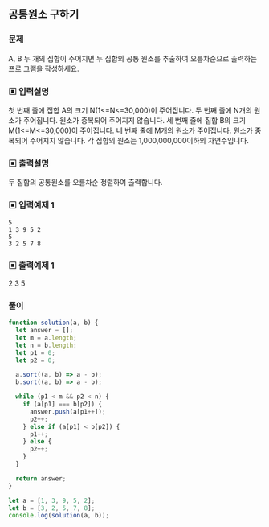 ## 공통원소 구하기

### 문제

A, B 두 개의 집합이 주어지면 두 집합의 공통 원소를 추출하여 오름차순으로 출력하는 프로
그램을 작성하세요.

### ▣ 입력설명

첫 번째 줄에 집합 A의 크기 N(1<=N<=30,000)이 주어집니다.
두 번째 줄에 N개의 원소가 주어집니다. 원소가 중복되어 주어지지 않습니다.
세 번째 줄에 집합 B의 크기 M(1<=M<=30,000)이 주어집니다.
네 번째 줄에 M개의 원소가 주어집니다. 원소가 중복되어 주어지지 않습니다.
각 집합의 원소는 1,000,000,000이하의 자연수입니다.

### ▣ 출력설명

두 집합의 공통원소를 오름차순 정렬하여 출력합니다.

### ▣ 입력예제 1

```
5
1 3 9 5 2
5
3 2 5 7 8
```

### ▣ 출력예제 1

2 3 5

### 풀이

```js
function solution(a, b) {
  let answer = [];
  let m = a.length;
  let n = b.length;
  let p1 = 0;
  let p2 = 0;

  a.sort((a, b) => a - b);
  b.sort((a, b) => a - b);

  while (p1 < m && p2 < n) {
    if (a[p1] === b[p2]) {
      answer.push(a[p1++]);
      p2++;
    } else if (a[p1] < b[p2]) {
      p1++;
    } else {
      p2++;
    }
  }

  return answer;
}

let a = [1, 3, 9, 5, 2];
let b = [3, 2, 5, 7, 8];
console.log(solution(a, b));
```
